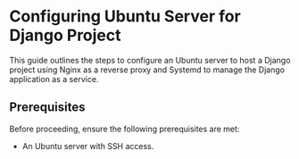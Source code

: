 # Configuring Ubuntu Server for Django Project

This guide outlines the steps to configure an Ubuntu server to host a Django project using Nginx as a reverse proxy and Systemd to manage the Django application as a service.

## Prerequisites

Before proceeding, ensure the following prerequisites are met:

- An Ubuntu server with SSH access.
